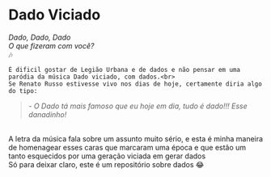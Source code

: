 # Dado Viciado

<i> Dado, Dado, Dado<br>
    O que fizeram com você?</i><br> 🎶
    
    É dificil gostar de Legião Urbana e de dados e não pensar em uma paródia da música Dado viciado, com dados.<br>
    Se Renato Russo estivesse vivo nos dias de hoje, certamente diria algo do tipo:
><i>- O Dado tá mais famoso que eu hoje em dia, tudo é dado!!! Esse danadinho!</i><br>
<br>
A letra da música fala sobre um assunto muito sério, e esta é minha maneira de homenagear esses caras que marcaram uma época e que estão um tanto esquecidos por uma geração viciada em gerar dados<br>
Só para deixar claro, este é um repositório sobre dados 😂
